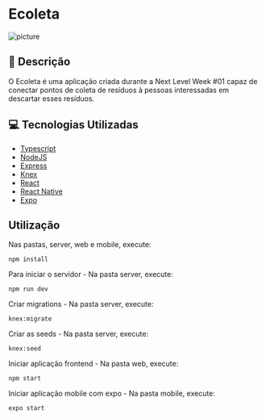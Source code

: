 # Ecoleta

![picture](/web/src/EcoletaCover.png)

## :notebook: Descrição
O Ecoleta é uma aplicação criada durante a Next Level Week #01 capaz de conectar pontos de coleta de resíduos à pessoas interessadas em descartar esses resíduos.

## :computer: Tecnologias Utilizadas
* [Typescript](https://www.typescriptlang.org/)
* [NodeJS](https://nodejs.org)
* [Express](https://expressjs.com/pt-br/)
* [Knex](https://knex.org/)
* [React](https://reactjs.org/)
* [React Native](https://reactnative.dev/)
* [Expo](https://expo.io/)

## Utilização
Nas pastas, server, web e mobile, execute: 
```
npm install
```

Para iniciar o servidor - Na pasta server, execute:
```
npm run dev
```

Criar migrations - Na pasta server, execute:
```
knex:migrate
```

Criar as seeds - Na pasta server, execute:
```
knex:seed
```

Iniciar aplicação frontend - Na pasta web, execute:
```
npm start
```

Iniciar aplicação mobile com expo - Na pasta mobile, execute:
```
expo start
```
